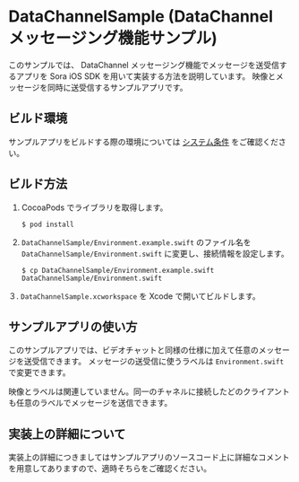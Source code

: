 # DataChannelSample (DataChannel メッセージング機能サンプル)

このサンプルでは、 DataChannel メッセージング機能でメッセージを送受信するアプリを Sora iOS SDK を用いて実装する方法を説明しています。
映像とメッセージを同時に送受信するサンプルアプリです。


## ビルド環境

サンプルアプリをビルドする際の環境については [システム条件](../README.md#システム条件) をご確認ください。

## ビルド方法

1. CocoaPods でライブラリを取得します。

   ```
   $ pod install
   ```

2. ``DataChannelSample/Environment.example.swift`` のファイル名を ``DataChannelSample/Environment.swift`` に変更し、接続情報を設定します。

   ```
   $ cp DataChannelSample/Environment.example.swift DataChannelSample/Environment.swift
   ```

３. ``DataChannelSample.xcworkspace`` を Xcode で開いてビルドします。

## サンプルアプリの使い方

このサンプルアプリでは、ビデオチャットと同様の仕様に加えて任意のメッセージを送受信できます。
メッセージの送受信に使うラベルは `Environment.swift` で変更できます。

映像とラベルは関連していません。同一のチャネルに接続したどのクライアントも任意のラベルでメッセージを送信できます。


## 実装上の詳細について

実装上の詳細につきましてはサンプルアプリのソースコード上に詳細なコメントを用意してありますので、適時そちらをご確認ください。
